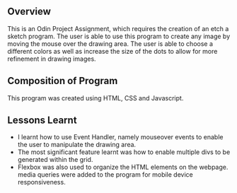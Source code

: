 ## Overview
This is an Odin Project Assignment, which requires the creation of an etch
a sketch program. The user is able to use this program to create any image 
by moving the mouse over the drawing area. The user is able to choose a different
colors as well as increase the size of the dots to allow for more refinement 
in drawing images.

## Composition of Program
This program was created using HTML, CSS and Javascript.

## Lessons Learnt
- I learnt how to use Event Handler, namely mouseover events to enable the user 
to manipulate the drawing area.
- The most significant feature learnt was how to enable multiple divs to be 
generated within the grid.
- Flexbox was also used to organize the HTML elements on the webpage.
media queries were added to the program for mobile device responsiveness.

